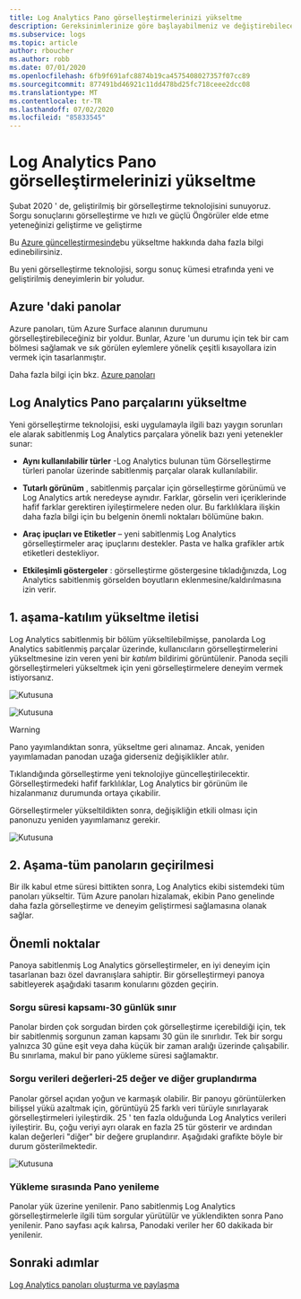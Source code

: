```yaml
---
title: Log Analytics Pano görselleştirmelerinizi yükseltme
description: Gereksinimlerinize göre başlayabilmeniz ve değiştirebileceğiniz sorgular
ms.subservice: logs
ms.topic: article
author: rboucher
ms.author: robb
ms.date: 07/01/2020
ms.openlocfilehash: 6fb9f691afc8874b19ca4575408027357f07cc89
ms.sourcegitcommit: 877491bd46921c11dd478bd25fc718ceee2dcc08
ms.translationtype: MT
ms.contentlocale: tr-TR
ms.lasthandoff: 07/02/2020
ms.locfileid: "85833545"
---
```

# <a name="upgrading-your-log-analytics-dashboard-visualizations"></a>Log Analytics Pano görselleştirmelerinizi yükseltme

Şubat 2020 ' de, geliştirilmiş bir görselleştirme teknolojisini sunuyoruz. Sorgu sonuçlarını görselleştirme ve hızlı ve güçlü Öngörüler elde etme yeteneğinizi geliştirme ve geliştirme 

Bu [Azure güncelleştirmesinde](https://azure.microsoft.com/updates/azure-monitor-log-analytics-upgraded-results-visualization/)bu yükseltme hakkında daha fazla bilgi edinebilirsiniz. 

Bu yeni görselleştirme teknolojisi, sorgu sonuç kümesi etrafında yeni ve geliştirilmiş deneyimlerin bir yoludur. 

## <a name="dashboards-in-azure"></a>Azure 'daki panolar

Azure panoları, tüm Azure Surface alanının durumunu görselleştirebileceğiniz bir yoldur. Bunlar, Azure 'un durumu için tek bir cam bölmesi sağlamak ve sık görülen eylemlere yönelik çeşitli kısayollara izin vermek için tasarlanmıştır. 

Daha fazla bilgi için bkz. [Azure panoları](https://docs.microsoft.com/azure/azure-portal/azure-portal-dashboards)


## <a name="upgrading-log-analytics-dashboard-parts"></a>Log Analytics Pano parçalarını yükseltme

Yeni görselleştirme teknolojisi, eski uygulamayla ilgili bazı yaygın sorunları ele alarak sabitlenmiş Log Analytics parçalara yönelik bazı yeni yetenekler sunar: 

- **Aynı kullanılabilir türler** -Log Analytics bulunan tüm Görselleştirme türleri panolar üzerinde sabitlenmiş parçalar olarak kullanılabilir.

- **Tutarlı görünüm** , sabitlenmiş parçalar için görselleştirme görünümü ve Log Analytics artık neredeyse aynıdır. Farklar, görselin veri içeriklerinde hafif farklar gerektiren iyileştirmelere neden olur. Bu farklılıklara ilişkin daha fazla bilgi için bu belgenin önemli noktaları bölümüne bakın.

- **Araç ipuçları ve Etiketler** – yeni sabitlenmiş Log Analytics görselleştirmeler araç ipuçlarını destekler. Pasta ve halka grafikler artık etiketleri destekliyor.

- **Etkileşimli göstergeler** : görselleştirme göstergesine tıkladığınızda, Log Analytics sabitlenmiş görselden boyutların eklenmesine/kaldırılmasına izin verir.

## <a name="stage-1---opt-in-upgrade-message"></a>1. aşama-katılım yükseltme iletisi

Log Analytics sabitlenmiş bir bölüm yükseltilebilmişse, panolarda Log Analytics sabitlenmiş parçalar üzerinde, kullanıcıların görselleştirmelerini yükseltmesine izin veren yeni bir *katılım* bildirimi görüntülenir. Panoda seçili görselleştirmeleri yükseltmek için yeni görselleştirmelere deneyim vermek istiyorsanız.

 
![Kutusuna](media/dashboard-upgrade/update-message-1.png)
 
![Kutusuna](media/dashboard-upgrade/update-message-2.png)

> [!WARNING]
> Pano yayımlandıktan sonra, yükseltme geri alınamaz. Ancak, yeniden yayımlamadan panodan uzağa giderseniz değişiklikler atılır.  

Tıklandığında görselleştirme yeni teknolojiye güncelleştirilecektir. Görselleştirmedeki hafif farklılıklar, Log Analytics bir görünüm ile hizalanmanız durumunda ortaya çıkabilir.

Görselleştirmeler yükseltildikten sonra, değişikliğin etkili olması için panonuzu yeniden yayımlamanız gerekir.

![Kutusuna](media/dashboard-upgrade/update-message-3.png)

## <a name="stage-2---migration-of-all-dashboards"></a>2. Aşama-tüm panoların geçirilmesi

Bir ilk kabul etme süresi bittikten sonra, Log Analytics ekibi sistemdeki tüm panoları yükseltir. Tüm Azure panoları hizalamak, ekibin Pano genelinde daha fazla görselleştirme ve deneyim geliştirmesi sağlamasına olanak sağlar.

## <a name="considerations"></a>Önemli noktalar

Panoya sabitlenmiş Log Analytics görselleştirmeler, en iyi deneyim için tasarlanan bazı özel davranışlara sahiptir. Bir görselleştirmeyi panoya sabitleyerek aşağıdaki tasarım konularını gözden geçirin.

### <a name="query-time-scope---30-day-limit"></a>Sorgu süresi kapsamı-30 günlük sınır

Panolar birden çok sorgudan birden çok görselleştirme içerebildiği için, tek bir sabitlenmiş sorgunun zaman kapsamı 30 gün ile sınırlıdır. Tek bir sorgu yalnızca 30 güne eşit veya daha küçük bir zaman aralığı üzerinde çalışabilir. Bu sınırlama, makul bir pano yükleme süresi sağlamaktır.

### <a name="query-data-values---25-values-and-other-grouping"></a>Sorgu verileri değerleri-25 değer ve diğer gruplandırma

Panolar görsel açıdan yoğun ve karmaşık olabilir. Bir panoyu görüntülerken bilişsel yükü azaltmak için, görüntüyü 25 farklı veri türüyle sınırlayarak görselleştirmeleri iyileştirdik. 25 ' ten fazla olduğunda Log Analytics verileri iyileştirir. Bu, çoğu veriyi ayrı olarak en fazla 25 tür gösterir ve ardından kalan değerleri "diğer" bir değere gruplandırır. Aşağıdaki grafikte böyle bir durum gösterilmektedir.  

![Kutusuna](media/dashboard-upgrade/values-25-limit.png)

### <a name="dashboard-refresh-on-load"></a>Yükleme sırasında Pano yenileme

Panolar yük üzerine yenilenir. Pano sabitlenmiş Log Analytics görselleştirmelerle ilgili tüm sorgular yürütülür ve yüklendikten sonra Pano yenilenir. Pano sayfası açık kalırsa, Panodaki veriler her 60 dakikada bir yenilenir.

## <a name="next-steps"></a>Sonraki adımlar

[Log Analytics panoları oluşturma ve paylaşma](../learn/tutorial-logs-dashboards.md)
